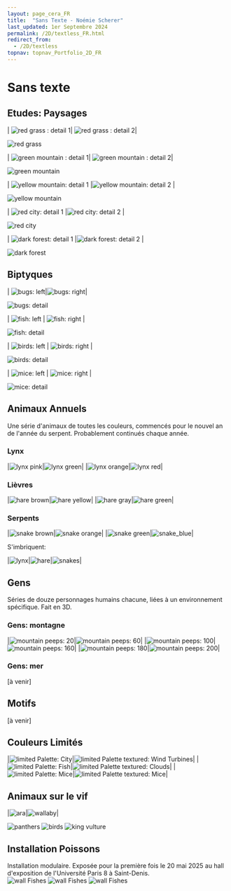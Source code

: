 ```yaml
---
layout: page_cera_FR
title:  "Sans Texte - Noémie Scherer"
last_updated: 1er Septembre 2024
permalink: /2D/textless_FR.html
redirect_from: 
  - /2D/textless
topnav: topnav_Portfolio_2D_FR
---
```


# Sans texte

## Etudes: Paysages

| ![red grass : detail 1](/assets/art/2D/study_red-grass_detail-1_def_gla_wm.jpg)| ![red grass : detail 2](/assets/art/2D/study_red-grass_detail-2_def_gla_wm.jpg)|

![red grass](/assets/art/2D/study_red-grass_pt_probsgla.jpg)

| ![green mountain : detail 1](/assets/art/2D/study_green-mountain_detail-1_def_gla_wm.jpg)| ![green mountain : detail 2](/assets/art/2D/study_green-mountain_detail-2_def_gla_wm.jpg)|

![green mountain](/assets/art/2D/study_green-mountain_pt_probsgla.jpg)


| ![yellow mountain: detail 1](/assets/art/2D/study_yellow-mountain_part1_wm_gla_def.jpg) |![yellow mountain: detail 2](/assets/art/2D/study_yellow-mountain_part2_wm_gla_def.jpg) |

![yellow mountain](/assets/art/2D/study_yellow-mountain_wm_gla_def.jpg)


| ![red city: detail 1](/assets/art/2D/study_red-city_light_part1_wm_gla_def.jpg) |![red city: detail 2](/assets/art/2D/study_red-city_light_part2_wm_gla_def.jpg) |

![red city](/assets/art/2D/study_red-city_light_eye_wm_gla_def.jpg)

| ![dark forest: detail 1](/assets/art/2D/study_dark-forest_part1_wm_gla_def.jpg) |![dark forest: detail 2](/assets/art/2D/study_dark-forest_part2_wm_gla_def.jpg) |

![dark forest](/assets/art/2D/study_dark-forest_wm_gla_def.jpg)

## Biptyques

| ![bugs: left](/assets/art/2D/bookmark_bugs_wm_default_l.jpg)|![bugs: right](/assets/art/2D/bookmark_bugs_wm_default_r.jpg)|

![bugs: detail](/assets/art/2D/bookmark_bugs_part-1_wm_medium.jpg)

| ![fish: left](/assets/art/2D/bookmark_fish_wm_medium_l.jpg) | ![fish: right](/assets/art/2D/bookmark_fish_wm_medium_r.jpg) |

![fish: detail](/assets/art/2D/bookmark_fish_part-1_wm_medium.jpg)

| ![birds: left](/assets/art/2D/bookmark_birds_wm_default_l.jpg) | ![birds: right](/assets/art/2D/bookmark_birds_wm_default_r.jpg) |

![birds: detail](/assets/art/2D/bookmark_birds_part-1_wm_default.jpg)

| ![mice: left](/assets/art/2D/bookmark_mice_wm_medium_l.jpg) | ![mice: right](/assets/art/2D/bookmark_mice_wm_medium_r.jpg) |

![mice: detail](/assets/art/2D/bookmark_mice_part-1_wm_medium.jpg)


## Animaux Annuels
Une série d'animaux de toutes les couleurs, commencés pour le nouvel an de l'année du serpent. Probablement continués chaque année.

### Lynx

|![lynx pink](/assets/art/2D/hA6_lynx_pink_wm_def_glazed.jpg)|![lynx green](/assets/art/2D/hA6_lynx_green_wm_def_glazed.jpg)|
|![lynx orange](/assets/art/2D/hA6_lynx_orange_wm_def_glazed.jpg)|![lynx red](/assets/art/2D/hA6_lynx_red_wm_def_glazed.jpg)|

### Lièvres

|![hare brown](/assets/art/2D/rabbits_indiv_brown_wm_glaz.jpg)|![hare yellow](/assets/art/2D/rabbits_indiv_yellow_wm_glaz.jpg)|
|![hare gray](/assets/art/2D/rabbits_indiv_gray_wm_glaz.jpg)|![hare green](/assets/art/2D/rabbits_indiv_green_wm_glaz.jpg)|

### Serpents

|![snake brown](/assets/art/2D/snake_brown_wm_def_glazed.jpg)|![snake orange](/assets/art/2D/snake_orange_wm_def_glazed.jpg)|
|![snake green](/assets/art/2D/snake_green_wm_def_glazed.jpg)|![snake_blue](/assets/art/2D/snake_blue_wm_def_glazed.jpg)|

S'imbriquent:

|![lynx](/assets/art/2D/A5_lynx_wm_def_glazed.jpg)|![hare](/assets/art/2D/rabbits_wm_glaz.jpg)|![snakes](/assets/art/2D/snakese_wm_def_glazed.jpg)|

## Gens
Séries de douze personnages humains chacune, liées à un environnement spécifique. Fait en 3D.
### Gens: montagne

|![mountain peeps: 20](/assets/art/2D/moutainPeeps_0020_wm_gla_def.jpg)|![mountain peeps: 60](/assets/art/2D/moutainPeeps_0060_wm_gla_def.jpg)|
|![mountain peeps: 100](/assets/art/2D/moutainPeeps_0100_wm_gla_def.jpg)|![mountain peeps: 160](/assets/art/2D/moutainPeeps_0160_wm_gla_def.jpg)|
|![mountain peeps: 180](/assets/art/2D/moutainPeeps_0180_wm_gla_def.jpg)|![mountain peeps: 200](/assets/art/2D/moutainPeeps_0200_wm_gla_def.jpg)|

### Gens: mer
[à venir]

## Motifs
[à venir]

## Couleurs Limités

|![limited Palette: City](/assets/art/2D/limPal_city_wm_gla_def.jpg)|![limited Palette textured: Wind Turbines](/assets/art/2D/limPalTex_windthing_wm_gla_def.jpg)|
|![limited Palette: Fish](/assets/art/2D/limPal_fish_wm_gla_def.jpg)|![limited Palette textured: Clouds](/assets/art/2D/limPalTex_clouds_wm_gla_def.jpg)|
|![limited Palette: Mice](/assets/art/2D/limPal_mice_wm_gla_def.jpg)|![limited Palette textured: Mice](/assets/art/2D/limPalTex_mice_wm_gla_def.jpg)|

## Animaux sur le vif

|![ara](/assets/art/2D/araBleu_postcard_wm_gla_def.jpg)|![wallaby](/assets/art/2D/wallaby_postcard_wm_gla_def.jpg)|

![panthers](/assets/art/2D/panthere_wm_gla_def.jpg)
![birds](/assets/art/2D/randomBirds_cadre_wm_gla_def.jpg)
![king vulture](/assets/art/2D/vautourPape_wm_gla_def.jpg)


## Installation Poissons
Installation modulaire. Exposée pour la première fois le 20 mai 2025 au hall d'exposition de l'Université Paris 8 à Saint-Denis.\
![wall Fishes](/assets/art/2D/wallFishes_90L_wm_gla_def.jpg)
![wall Fishes](/assets/art/2D/wallFishes_1708_col_wm_gla_def.jpg)
![wall Fishes](/assets/art/2D/wallFishes_1707_wm.jpg)
